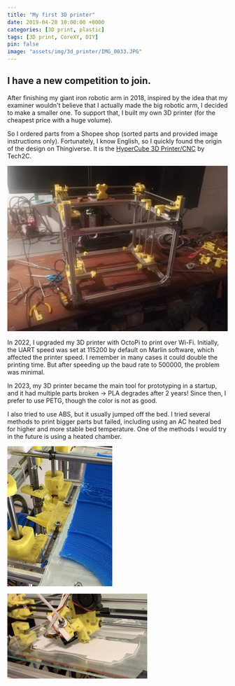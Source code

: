 ```yaml
---
title: "My first 3D printer"
date: 2019-04-20 10:00:00 +0000
categories: [3D print, plastic]
tags: [3D print, CoreXY, DIY]
pin: false
image: "assets/img/3d_printer/IMG_0033.JPG"
---
```


## I have a new competition to join.

After finishing my giant iron robotic arm in 2018, inspired by the idea that my examiner wouldn't believe that I actually made the big robotic arm, I decided to make a smaller one. To support that, I built my own 3D printer (for the cheapest price with a huge volume).

So I ordered parts from a Shopee shop (sorted parts and provided image instructions only). Fortunately, I know English, so I quickly found the origin of the design on Thingiverse. It is the [HyperCube 3D Printer/CNC](https://www.thingiverse.com/thing:1752766) by Tech2C.  

![alt text](../assets/img/3d_printer/IMG_20190420_055129.jpg)

In 2022, I upgraded my 3D printer with OctoPi to print over Wi-Fi. Initially, the UART speed was set at 115200 by default on Marlin software, which affected the printer speed. I remember in many cases it could double the printing time. But after speeding up the baud rate to 500000, the problem was minimal.  

In 2023, my 3D printer became the main tool for prototyping in a startup, and it had multiple parts broken -> PLA degrades after 2 years! Since then, I prefer to use PETG, though the color is not as good.  

I also tried to use ABS, but it usually jumped off the bed. I tried several methods to print bigger parts but failed, including using an AC heated bed for higher and more stable bed temperature. One of the methods I would try in the future is using a heated chamber.  

![Bed support broken](<../assets/img/3d_printer/camphoto_1254324197 Small.jpeg>)

![Printing head damage](<../assets/img/3d_printer/Screenshot 2025-03-08 at 00.30.18 Small.png>)